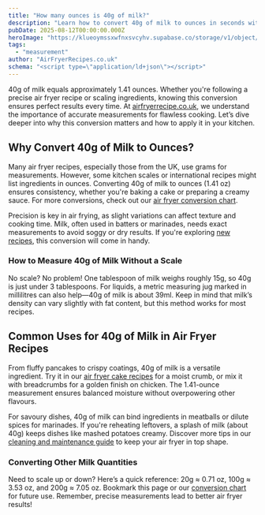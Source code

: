 ```yaml
---
title: "How many ounces is 40g of milk?"
description: "Learn how to convert 40g of milk to ounces in seconds with our simple guide. Perfect for air fryer recipes and precise measurements!"
pubDate: 2025-08-12T00:00:00.000Z
heroImage: "https://klueoymssxwfnxsvcyhv.supabase.co/storage/v1/object/public/md/how-many-ounces-is-40g-of-milk-a19aaf8c.webp"
tags:
  - "measurement"
author: "AirFryerRecipes.co.uk"
schema: "<script type=\"application/ld+json\"></script>"
---
```


<p>40g of milk equals approximately 1.41 ounces. Whether you're following a precise air fryer recipe or scaling ingredients, knowing this conversion ensures perfect results every time. At <a href=https://www.airfryerrecipe.co.uk>airfryerrecipe.co.uk</a>, we understand the importance of accurate measurements for flawless cooking. Let’s dive deeper into why this conversion matters and how to apply it in your kitchen.</p>  

<h2>Why Convert 40g of Milk to Ounces?</h2>  
<p>Many air fryer recipes, especially those from the UK, use grams for measurements. However, some kitchen scales or international recipes might list ingredients in ounces. Converting 40g of milk to ounces (1.41 oz) ensures consistency, whether you're baking a cake or preparing a creamy sauce. For more conversions, check out our <a href=https://www.airfryerrecipe.co.uk/air-fryer-conversion-chart>air fryer conversion chart</a>.</p>  

<p>Precision is key in air frying, as slight variations can affect texture and cooking time. Milk, often used in batters or marinades, needs exact measurements to avoid soggy or dry results. If you're exploring <a href=https://www.airfryerrecipe.co.uk/recipes>new recipes</a>, this conversion will come in handy.</p>  

<h3>How to Measure 40g of Milk Without a Scale</h3>  
<p>No scale? No problem! One tablespoon of milk weighs roughly 15g, so 40g is just under 3 tablespoons. For liquids, a metric measuring jug marked in millilitres can also help—40g of milk is about 39ml. Keep in mind that milk’s density can vary slightly with fat content, but this method works for most recipes.</p>  

<h2>Common Uses for 40g of Milk in Air Fryer Recipes</h2>  
<p>From fluffy pancakes to crispy coatings, 40g of milk is a versatile ingredient. Try it in our <a href=https://www.airfryerrecipe.co.uk/recipe-category/cakes>air fryer cake recipes</a> for a moist crumb, or mix it with breadcrumbs for a golden finish on chicken. The 1.41-ounce measurement ensures balanced moisture without overpowering other flavours.</p>  

<p>For savoury dishes, 40g of milk can bind ingredients in meatballs or dilute spices for marinades. If you're reheating leftovers, a splash of milk (about 40g) keeps dishes like mashed potatoes creamy. Discover more tips in our <a href=https://www.airfryerrecipe.co.uk/air-fryer-cleaner>cleaning and maintenance guide</a> to keep your air fryer in top shape.</p>  

<h3>Converting Other Milk Quantities</h3>  
<p>Need to scale up or down? Here’s a quick reference: 20g ≈ 0.71 oz, 100g ≈ 3.53 oz, and 200g ≈ 7.05 oz. Bookmark this page or our <a href=https://www.airfryerrecipe.co.uk/air-fryer-conversion-chart>conversion chart</a> for future use. Remember, precise measurements lead to better air fryer results!</p>